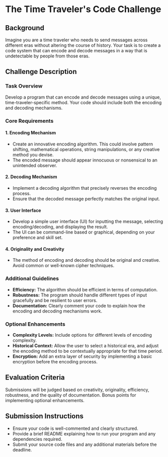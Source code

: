 # The Time Traveler's Code Challenge

## Background
Imagine you are a time traveler who needs to send messages across different eras without altering the course of history. Your task is to create a code system that can encode and decode messages in a way that is undetectable by people from those eras.

## Challenge Description

### Task Overview
Develop a program that can encode and decode messages using a unique, time-traveler-specific method. Your code should include both the encoding and decoding mechanisms.

### Core Requirements

#### 1. Encoding Mechanism
- Create an innovative encoding algorithm. This could involve pattern shifting, mathematical operations, string manipulations, or any creative method you devise.
- The encoded message should appear innocuous or nonsensical to an unintended observer.

#### 2. Decoding Mechanism
- Implement a decoding algorithm that precisely reverses the encoding process.
- Ensure that the decoded message perfectly matches the original input.

#### 3. User Interface
- Develop a simple user interface (UI) for inputting the message, selecting encoding/decoding, and displaying the result.
- The UI can be command-line based or graphical, depending on your preference and skill set.

#### 4. Originality and Creativity
- The method of encoding and decoding should be original and creative. Avoid common or well-known cipher techniques.

### Additional Guidelines
- **Efficiency:** The algorithm should be efficient in terms of computation.
- **Robustness:** The program should handle different types of input gracefully and be resilient to user errors.
- **Documentation:** Clearly comment your code to explain how the encoding and decoding mechanisms work.

### Optional Enhancements
- **Complexity Levels:** Include options for different levels of encoding complexity.
- **Historical Context:** Allow the user to select a historical era, and adjust the encoding method to be contextually appropriate for that time period.
- **Encryption:** Add an extra layer of security by implementing a basic encryption before the encoding process.

## Evaluation Criteria
Submissions will be judged based on creativity, originality, efficiency, robustness, and the quality of documentation. Bonus points for implementing optional enhancements.

## Submission Instructions
- Ensure your code is well-commented and clearly structured.
- Provide a brief README explaining how to run your program and any dependencies required.
- Submit your source code files and any additional materials before the deadline.